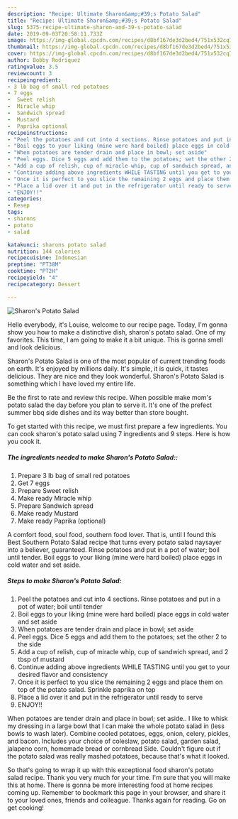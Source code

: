 ```yaml
---
description: "Recipe: Ultimate Sharon&amp;#39;s Potato Salad"
title: "Recipe: Ultimate Sharon&amp;#39;s Potato Salad"
slug: 5375-recipe-ultimate-sharon-and-39-s-potato-salad
date: 2019-09-03T20:58:11.733Z
image: https://img-global.cpcdn.com/recipes/d8bf167de3d2bed4/751x532cq70/sharons-potato-salad-recipe-main-photo.jpg
thumbnail: https://img-global.cpcdn.com/recipes/d8bf167de3d2bed4/751x532cq70/sharons-potato-salad-recipe-main-photo.jpg
cover: https://img-global.cpcdn.com/recipes/d8bf167de3d2bed4/751x532cq70/sharons-potato-salad-recipe-main-photo.jpg
author: Bobby Rodriquez
ratingvalue: 3.5
reviewcount: 3
recipeingredient:
- 3 lb bag of small red potatoes
- 7 eggs
-  Sweet relish
-  Miracle whip
-  Sandwich spread
-  Mustard
-  Paprika optional
recipeinstructions:
- "Peel the potatoes and cut into 4 sections. Rinse potatoes and put in a pot of water; boil until tender"
- "Boil eggs to your liking (mine were hard boiled) place eggs in cold water and set aside"
- "When potatoes are tender drain and place in bowl; set aside"
- "Peel eggs. Dice 5 eggs and add them to the potatoes; set the other 2 to the side"
- "Add a cup of relish, cup of miracle whip, cup of sandwich spread, and 2 tbsp of mustard"
- "Continue adding above ingredients WHILE TASTING until you get to your desired flavor and consistency"
- "Once it is perfect to you slice the remaining 2 eggs and place them on top of the potato salad. Sprinkle paprika on top"
- "Place a lid over it and put in the refrigerator until ready to serve"
- "ENJOY!!"
categories:
- Resep
tags:
- sharons
- potato
- salad

katakunci: sharons potato salad
nutrition: 144 calories
recipecuisine: Indonesian
preptime: "PT38M"
cooktime: "PT2H"
recipeyield: "4"
recipecategory: Dessert

---
```



![Sharon&#39;s Potato Salad](https://img-global.cpcdn.com/recipes/d8bf167de3d2bed4/751x532cq70/sharons-potato-salad-recipe-main-photo.jpg)

Hello everybody, it's Louise, welcome to our recipe page. Today, I'm gonna show you how to make a distinctive dish, sharon&#39;s potato salad. One of my favorites. This time, I am going to make it a bit unique. This is gonna smell and look delicious.

Sharon&#39;s Potato Salad is one of the most popular of current trending foods on earth. It's enjoyed by millions daily. It's simple, it is quick, it tastes delicious. They are nice and they look wonderful. Sharon&#39;s Potato Salad is something which I have loved my entire life.

Be the first to rate and review this recipe. When possible make mom&#39;s potato salad the day before you plan to serve it. It&#39;s one of the prefect summer bbq side dishes and its way better than store bought.


To get started with this recipe, we must first prepare a few ingredients. You can cook sharon&#39;s potato salad using 7 ingredients and 9 steps. Here is how you cook it.

##### The ingredients needed to make Sharon&#39;s Potato Salad::

1. Prepare 3 lb bag of small red potatoes
1. Get 7 eggs
1. Prepare  Sweet relish
1. Make ready  Miracle whip
1. Prepare  Sandwich spread
1. Make ready  Mustard
1. Make ready  Paprika (optional)


A comfort food, soul food, southern food lover. That is, until I found this Best Southern Potato Salad recipe that turns every potato salad naysayer into a believer, guaranteed. Rinse potatoes and put in a pot of water; boil until tender. Boil eggs to your liking (mine were hard boiled) place eggs in cold water and set aside. 

##### Steps to make Sharon&#39;s Potato Salad:

1. Peel the potatoes and cut into 4 sections. Rinse potatoes and put in a pot of water; boil until tender
1. Boil eggs to your liking (mine were hard boiled) place eggs in cold water and set aside
1. When potatoes are tender drain and place in bowl; set aside
1. Peel eggs. Dice 5 eggs and add them to the potatoes; set the other 2 to the side
1. Add a cup of relish, cup of miracle whip, cup of sandwich spread, and 2 tbsp of mustard
1. Continue adding above ingredients WHILE TASTING until you get to your desired flavor and consistency
1. Once it is perfect to you slice the remaining 2 eggs and place them on top of the potato salad. Sprinkle paprika on top
1. Place a lid over it and put in the refrigerator until ready to serve
1. ENJOY!!


When potatoes are tender drain and place in bowl; set aside.. I like to whisk my dressing in a large bowl that I can make the whole potato salad in (less bowls to wash later). Combine cooled potatoes, eggs, onion, celery, pickles, and bacon. Includes your choice of coleslaw, potato salad, garden salad, jalapeno corn, homemade bread or cornbread Side. Couldn&#39;t figure out if the potato salad was really mashed potatoes, because that&#39;s what it looked. 

So that's going to wrap it up with this exceptional food sharon&#39;s potato salad recipe. Thank you very much for your time. I'm sure that you will make this at home. There is gonna be more interesting food at home recipes coming up. Remember to bookmark this page in your browser, and share it to your loved ones, friends and colleague. Thanks again for reading. Go on get cooking!

